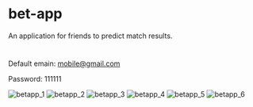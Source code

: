 # bet-app

An application for friends to predict match results.

#
Default emain: mobile@gmail.com

Password: 111111



![betapp_1](https://github.com/agnieszkaole/bet-app/assets/78696014/0851c146-caf2-4b42-9e56-29b943571ba1)
![betapp_2](https://github.com/agnieszkaole/bet-app/assets/78696014/4e5568e8-5aa6-4d8e-8543-8f03a8c8ed11)
![betapp_3](https://github.com/agnieszkaole/bet-app/assets/78696014/bb514f65-88f2-4467-95fe-484ffd2a5718)
![betapp_4](https://github.com/agnieszkaole/bet-app/assets/78696014/34d5557e-8936-4380-b842-b28305b9b8fb)
![betapp_5](https://github.com/agnieszkaole/bet-app/assets/78696014/743105b3-53a3-4aef-819a-2a14febc507d)
![betapp_6](https://github.com/agnieszkaole/bet-app/assets/78696014/d56af354-fc1e-44b6-aa0b-a0c218378591)

